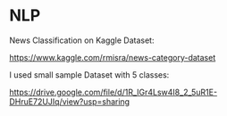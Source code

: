 # NLP

News Classification on Kaggle Dataset:

https://www.kaggle.com/rmisra/news-category-dataset

I used small sample Dataset with 5 classes:

https://drive.google.com/file/d/1R_IGr4Lsw4I8_2_5uR1E-DHruE72UJIq/view?usp=sharing
